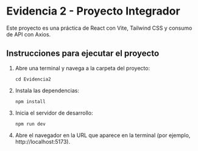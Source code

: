 # Evidencia 2 - Proyecto Integrador

Este proyecto es una práctica de React con Vite, Tailwind CSS y consumo de API con Axios.

## Instrucciones para ejecutar el proyecto

1. Abre una terminal y navega a la carpeta del proyecto:
   ```
   cd Evidencia2
   ```
2. Instala las dependencias:
   ```
   npm install
   ```
3. Inicia el servidor de desarrollo:
   ```
   npm run dev
   ```
4. Abre el navegador en la URL que aparece en la terminal (por ejemplo, http://localhost:5173).

